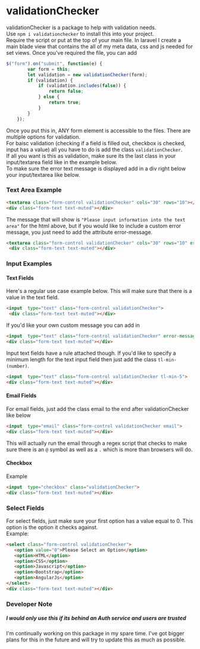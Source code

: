 # validationChecker
validationChecker is a package to help with validation needs.<br/>
Use ```npm i validationchecker``` to install this into your project.<br/>
Require the script or put at the top of your main file. In laravel I create a main blade view that contains the all of my meta data, css and js needed for set views. 
Once you've required the file, you can add <br/> 
```javascript
$("form").on("submit", function(e) {
        var form = this;
        let validation = new validationChecker(form);
        if (validation) {
            if (validation.includes(false)) {
                return false;
            } else {
                return true;
            }
        }
    });
```
Once you put this in, ANY form element is accessible to the files. There are multiple options for validation.</br>
For baisc validation (checking if a field is filled out, checkbox is checked, input has a value) all you have to do is add the class ```validationChecker```. <br/>
If all you want is this as validation, make sure its the last class in your input/textarea field like in the example below.</br>
To make sure the error text message is displayed add in a div right below your input/textarea like below.<br/>
### Text Area Example
```html 
<textarea class="form-control validationChecker" cols="30" rows="10"></textarea>
<div class="form-text text-muted"></div>
```
The message that will show is ```"Please input information into the text area"``` for the html above, but if you would like to include a custom error message, you just need to add the attribute error-message.
```html
<textarea class="form-control validationChecker" cols="30" rows="10" error-message="This is my custom error message"></textarea>
 <div class="form-text text-muted"></div>
```
### Input Examples
#### Text Fields
Here's a regular use case example below. This will make sure that there is a value in the text field.<br/>
```html
<input  type="text" class="form-control validationChecker">
 <div class="form-text text-muted"></div>
 ```
 If you'd like your own custom message you can add in 
 ```html
<input  type="text" class="form-control validationChecker" error-message="Custom Message will go here">
 <div class="form-text text-muted"></div>
 ```
 Input text fields have a rule attached though. If you'd like to specify a minimum length for the text input field then just add the class ```tl-min-(number)```.<br/>
 ```html
 <input  type="text" class="form-control validationChecker tl-min-5">
 <div class="form-text text-muted"></div>
```

#### Email Fields
For email fields, just add the class email to the end after validationChecker like below

```html
<input  type="email" class="form-control validationChecker email">
<div class="form-text text-muted"></div>
```
This will actually run the email through a regex script that checks to make sure there is an ```@``` symbol as well as a ```.``` which is more than browsers will do.

#### Checkbox
Example
```html
<input  type="checkbox" class="validationChecker">
<div class="form-text text-muted"></div>
```

### Select Fields
For select fields, just make sure your first option has a value equal to 0. This option is the option it checks against.<br/>
Example:
```html
<select class="form-control validationChecker">
   <option value="0">Please Select an Option</option>
   <option>HTML</option>
   <option>CSS</option>
   <option>Javascript</option>
   <option>Bootstrap</option>
   <option>AngularJs</option>
</select>
<div class="form-text text-muted"></div>
```

### Developer Note
##### I would only use this if its behind an Auth service and users are trusted
I'm continually working on this package in my spare time. I've got bigger plans for this in the future and will try to update this as much as possible.
